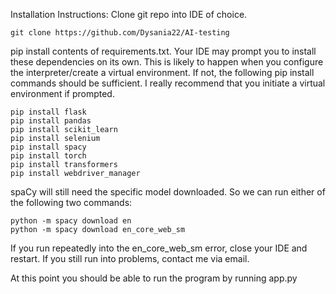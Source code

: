 Installation Instructions:
Clone git repo into IDE of choice.

    git clone https://github.com/Dysania22/AI-testing

pip install contents of requirements.txt. 
Your IDE may prompt you to install these dependencies on its own. 
This is likely to happen when you configure the interpreter/create a virtual environment. 
If not, the following pip install commands should be sufficient. 
I really recommend that you initiate a virtual environment if prompted.

    pip install flask
    pip install pandas
    pip install scikit_learn
    pip install selenium
    pip install spacy
    pip install torch
    pip install transformers
    pip install webdriver_manager

spaCy will still need the specific model downloaded.
So we can run either of the following two commands:

    python -m spacy download en 
    python -m spacy download en_core_web_sm

If you run repeatedly into the en_core_web_sm error, close your IDE and restart.
If you still run into problems, contact me via email. 

At this point you should be able to run the program by running app.py



